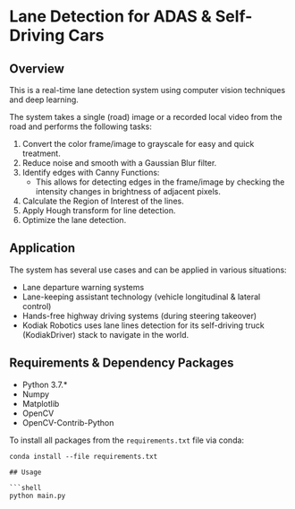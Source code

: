 # Lane Detection for ADAS & Self-Driving Cars

## Overview
This is a real-time lane detection system using computer vision techniques and deep learning.

The system takes a single (road) image or a recorded local video from the road and performs the following tasks:

1. Convert the color frame/image to grayscale for easy and quick treatment.
2. Reduce noise and smooth with a Gaussian Blur filter.
3. Identify edges with Canny Functions: 
    - This allows for detecting edges in the frame/image by checking the intensity changes in brightness of adjacent pixels.
4. Calculate the Region of Interest of the lines.
5. Apply Hough transform for line detection.
6. Optimize the lane detection.

## Application
The system has several use cases and can be applied in various situations:

- Lane departure warning systems
- Lane-keeping assistant technology (vehicle longitudinal & lateral control)
- Hands-free highway driving systems (during steering takeover)
- Kodiak Robotics uses lane lines detection for its self-driving truck (KodiakDriver) stack to navigate in the world.

## Requirements & Dependency Packages
- Python 3.7.*
- Numpy
- Matplotlib
- OpenCV
- OpenCV-Contrib-Python

To install all packages from the `requirements.txt` file via conda:

```shell
conda install --file requirements.txt

## Usage

```shell
python main.py
